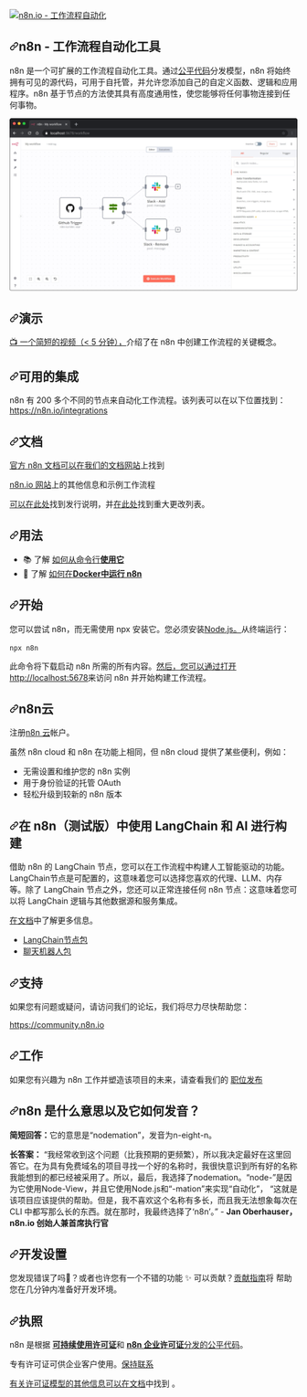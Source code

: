 <div class="Box-sc-g0xbh4-0 bJMeLZ js-snippet-clipboard-copy-unpositioned" data-hpc="true"><article class="markdown-body entry-content container-lg" itemprop="text"><p dir="auto"><a target="_blank" rel="noopener noreferrer nofollow" href="https://user-images.githubusercontent.com/65276001/173571060-9f2f6d7b-bac0-43b6-bdb2-001da9694058.png"><img src="https://user-images.githubusercontent.com/65276001/173571060-9f2f6d7b-bac0-43b6-bdb2-001da9694058.png" alt="n8n.io - 工作流程自动化" style="max-width: 100%;"></a></p>
<h1 tabindex="-1" dir="auto"><a id="user-content-n8n---workflow-automation-tool" class="anchor" aria-hidden="true" tabindex="-1" href="#n8n---workflow-automation-tool"><svg class="octicon octicon-link" viewBox="0 0 16 16" version="1.1" width="16" height="16" aria-hidden="true"><path d="m7.775 3.275 1.25-1.25a3.5 3.5 0 1 1 4.95 4.95l-2.5 2.5a3.5 3.5 0 0 1-4.95 0 .751.751 0 0 1 .018-1.042.751.751 0 0 1 1.042-.018 1.998 1.998 0 0 0 2.83 0l2.5-2.5a2.002 2.002 0 0 0-2.83-2.83l-1.25 1.25a.751.751 0 0 1-1.042-.018.751.751 0 0 1-.018-1.042Zm-4.69 9.64a1.998 1.998 0 0 0 2.83 0l1.25-1.25a.751.751 0 0 1 1.042.018.751.751 0 0 1 .018 1.042l-1.25 1.25a3.5 3.5 0 1 1-4.95-4.95l2.5-2.5a3.5 3.5 0 0 1 4.95 0 .751.751 0 0 1-.018 1.042.751.751 0 0 1-1.042.018 1.998 1.998 0 0 0-2.83 0l-2.5 2.5a1.998 1.998 0 0 0 0 2.83Z"></path></svg></a><font style="vertical-align: inherit;"><font style="vertical-align: inherit;">n8n - 工作流程自动化工具</font></font></h1>
<p dir="auto"><font style="vertical-align: inherit;"><font style="vertical-align: inherit;">n8n 是一个可扩展的工作流程自动化工具。</font><font style="vertical-align: inherit;">通过</font></font><a href="https://faircode.io" rel="nofollow"><font style="vertical-align: inherit;"><font style="vertical-align: inherit;">公平代码</font></font></a><font style="vertical-align: inherit;"><font style="vertical-align: inherit;">分发模型，n8n 将始终拥有可见的源代码，可用于自托管，并允许您添加自己的自定义函数、逻辑和应用程序。</font><font style="vertical-align: inherit;">n8n 基于节点的方法使其具有高度通用性，使您能够将任何事物连接到任何事物。</font></font></p>
<p dir="auto"><a target="_blank" rel="noopener noreferrer nofollow" href="https://raw.githubusercontent.com/n8n-io/n8n/master/assets/n8n-screenshot.png"><img src="https://raw.githubusercontent.com/n8n-io/n8n/master/assets/n8n-screenshot.png" alt="n8n.io - 屏幕截图" style="max-width: 100%;"></a></p>
<h2 tabindex="-1" dir="auto"><a id="user-content-demo" class="anchor" aria-hidden="true" tabindex="-1" href="#demo"><svg class="octicon octicon-link" viewBox="0 0 16 16" version="1.1" width="16" height="16" aria-hidden="true"><path d="m7.775 3.275 1.25-1.25a3.5 3.5 0 1 1 4.95 4.95l-2.5 2.5a3.5 3.5 0 0 1-4.95 0 .751.751 0 0 1 .018-1.042.751.751 0 0 1 1.042-.018 1.998 1.998 0 0 0 2.83 0l2.5-2.5a2.002 2.002 0 0 0-2.83-2.83l-1.25 1.25a.751.751 0 0 1-1.042-.018.751.751 0 0 1-.018-1.042Zm-4.69 9.64a1.998 1.998 0 0 0 2.83 0l1.25-1.25a.751.751 0 0 1 1.042.018.751.751 0 0 1 .018 1.042l-1.25 1.25a3.5 3.5 0 1 1-4.95-4.95l2.5-2.5a3.5 3.5 0 0 1 4.95 0 .751.751 0 0 1-.018 1.042.751.751 0 0 1-1.042.018 1.998 1.998 0 0 0-2.83 0l-2.5 2.5a1.998 1.998 0 0 0 0 2.83Z"></path></svg></a><font style="vertical-align: inherit;"><font style="vertical-align: inherit;">演示</font></font></h2>
<p dir="auto"><a href="https://www.youtube.com/watch?v=1MwSoB0gnM4" rel="nofollow"><font style="vertical-align: inherit;"><font style="vertical-align: inherit;">📺 一个简短的视频（&lt; 5 分钟），</font></font></a><font style="vertical-align: inherit;"><font style="vertical-align: inherit;">介绍了在 n8n 中创建工作流程的关键概念。</font></font></p>
<h2 tabindex="-1" dir="auto"><a id="user-content-available-integrations" class="anchor" aria-hidden="true" tabindex="-1" href="#available-integrations"><svg class="octicon octicon-link" viewBox="0 0 16 16" version="1.1" width="16" height="16" aria-hidden="true"><path d="m7.775 3.275 1.25-1.25a3.5 3.5 0 1 1 4.95 4.95l-2.5 2.5a3.5 3.5 0 0 1-4.95 0 .751.751 0 0 1 .018-1.042.751.751 0 0 1 1.042-.018 1.998 1.998 0 0 0 2.83 0l2.5-2.5a2.002 2.002 0 0 0-2.83-2.83l-1.25 1.25a.751.751 0 0 1-1.042-.018.751.751 0 0 1-.018-1.042Zm-4.69 9.64a1.998 1.998 0 0 0 2.83 0l1.25-1.25a.751.751 0 0 1 1.042.018.751.751 0 0 1 .018 1.042l-1.25 1.25a3.5 3.5 0 1 1-4.95-4.95l2.5-2.5a3.5 3.5 0 0 1 4.95 0 .751.751 0 0 1-.018 1.042.751.751 0 0 1-1.042.018 1.998 1.998 0 0 0-2.83 0l-2.5 2.5a1.998 1.998 0 0 0 0 2.83Z"></path></svg></a><font style="vertical-align: inherit;"><font style="vertical-align: inherit;">可用的集成</font></font></h2>
<p dir="auto"><font style="vertical-align: inherit;"><font style="vertical-align: inherit;">n8n 有 200 多个不同的节点来自动化工作流程。</font><font style="vertical-align: inherit;">该列表可以在以下位置找到：
 </font></font><a href="https://n8n.io/integrations" rel="nofollow"><font style="vertical-align: inherit;"><font style="vertical-align: inherit;">https://n8n.io/integrations</font></font></a></p>
<h2 tabindex="-1" dir="auto"><a id="user-content-documentation" class="anchor" aria-hidden="true" tabindex="-1" href="#documentation"><svg class="octicon octicon-link" viewBox="0 0 16 16" version="1.1" width="16" height="16" aria-hidden="true"><path d="m7.775 3.275 1.25-1.25a3.5 3.5 0 1 1 4.95 4.95l-2.5 2.5a3.5 3.5 0 0 1-4.95 0 .751.751 0 0 1 .018-1.042.751.751 0 0 1 1.042-.018 1.998 1.998 0 0 0 2.83 0l2.5-2.5a2.002 2.002 0 0 0-2.83-2.83l-1.25 1.25a.751.751 0 0 1-1.042-.018.751.751 0 0 1-.018-1.042Zm-4.69 9.64a1.998 1.998 0 0 0 2.83 0l1.25-1.25a.751.751 0 0 1 1.042.018.751.751 0 0 1 .018 1.042l-1.25 1.25a3.5 3.5 0 1 1-4.95-4.95l2.5-2.5a3.5 3.5 0 0 1 4.95 0 .751.751 0 0 1-.018 1.042.751.751 0 0 1-1.042.018 1.998 1.998 0 0 0-2.83 0l-2.5 2.5a1.998 1.998 0 0 0 0 2.83Z"></path></svg></a><font style="vertical-align: inherit;"><font style="vertical-align: inherit;">文档</font></font></h2>
<p dir="auto"><font style="vertical-align: inherit;"><a href="https://docs.n8n.io" rel="nofollow"><font style="vertical-align: inherit;">官方 n8n 文档可以在我们的文档网站</font></a><font style="vertical-align: inherit;">上找到</font></font><a href="https://docs.n8n.io" rel="nofollow"><font style="vertical-align: inherit;"></font></a></p>
<p dir="auto"><font style="vertical-align: inherit;"><a href="https://n8n.io" rel="nofollow"><font style="vertical-align: inherit;">n8n.io 网站</font></a><font style="vertical-align: inherit;">上的其他信息和示例工作流程</font></font><a href="https://n8n.io" rel="nofollow"><font style="vertical-align: inherit;"></font></a></p>
<p dir="auto"><font style="vertical-align: inherit;"></font><a href="https://docs.n8n.io/release-notes/" rel="nofollow"><font style="vertical-align: inherit;"><font style="vertical-align: inherit;">可以在此处</font></font></a><font style="vertical-align: inherit;"><font style="vertical-align: inherit;">找到发行说明，并</font></font><a href="https://github.com/n8n-io/n8n/blob/master/packages/cli/BREAKING-CHANGES.md"><font style="vertical-align: inherit;"><font style="vertical-align: inherit;">在此处</font></font></a><font style="vertical-align: inherit;"><font style="vertical-align: inherit;">找到重大更改列表</font><font style="vertical-align: inherit;">。</font></font></p>
<h2 tabindex="-1" dir="auto"><a id="user-content-usage" class="anchor" aria-hidden="true" tabindex="-1" href="#usage"><svg class="octicon octicon-link" viewBox="0 0 16 16" version="1.1" width="16" height="16" aria-hidden="true"><path d="m7.775 3.275 1.25-1.25a3.5 3.5 0 1 1 4.95 4.95l-2.5 2.5a3.5 3.5 0 0 1-4.95 0 .751.751 0 0 1 .018-1.042.751.751 0 0 1 1.042-.018 1.998 1.998 0 0 0 2.83 0l2.5-2.5a2.002 2.002 0 0 0-2.83-2.83l-1.25 1.25a.751.751 0 0 1-1.042-.018.751.751 0 0 1-.018-1.042Zm-4.69 9.64a1.998 1.998 0 0 0 2.83 0l1.25-1.25a.751.751 0 0 1 1.042.018.751.751 0 0 1 .018 1.042l-1.25 1.25a3.5 3.5 0 1 1-4.95-4.95l2.5-2.5a3.5 3.5 0 0 1 4.95 0 .751.751 0 0 1-.018 1.042.751.751 0 0 1-1.042.018 1.998 1.998 0 0 0-2.83 0l-2.5 2.5a1.998 1.998 0 0 0 0 2.83Z"></path></svg></a><font style="vertical-align: inherit;"><font style="vertical-align: inherit;">用法</font></font></h2>
<ul dir="auto">
<li><font style="vertical-align: inherit;"><font style="vertical-align: inherit;">📚 了解
</font></font><a href="https://docs.n8n.io/reference/cli-commands/" rel="nofollow"><font style="vertical-align: inherit;"><font style="vertical-align: inherit;">如何</font><font style="vertical-align: inherit;">从命令行</font></font><strong><font style="vertical-align: inherit;"><font style="vertical-align: inherit;">使用它</font></font></strong><font style="vertical-align: inherit;"></font></a></li>
<li><font style="vertical-align: inherit;"><font style="vertical-align: inherit;">🐳 了解
</font></font><a href="https://docs.n8n.io/hosting/installation/docker/" rel="nofollow"><font style="vertical-align: inherit;"><font style="vertical-align: inherit;">如何在</font></font><strong><font style="vertical-align: inherit;"><font style="vertical-align: inherit;">Docker中运行 n8n</font></font></strong></a></li>
</ul>
<h2 tabindex="-1" dir="auto"><a id="user-content-start" class="anchor" aria-hidden="true" tabindex="-1" href="#start"><svg class="octicon octicon-link" viewBox="0 0 16 16" version="1.1" width="16" height="16" aria-hidden="true"><path d="m7.775 3.275 1.25-1.25a3.5 3.5 0 1 1 4.95 4.95l-2.5 2.5a3.5 3.5 0 0 1-4.95 0 .751.751 0 0 1 .018-1.042.751.751 0 0 1 1.042-.018 1.998 1.998 0 0 0 2.83 0l2.5-2.5a2.002 2.002 0 0 0-2.83-2.83l-1.25 1.25a.751.751 0 0 1-1.042-.018.751.751 0 0 1-.018-1.042Zm-4.69 9.64a1.998 1.998 0 0 0 2.83 0l1.25-1.25a.751.751 0 0 1 1.042.018.751.751 0 0 1 .018 1.042l-1.25 1.25a3.5 3.5 0 1 1-4.95-4.95l2.5-2.5a3.5 3.5 0 0 1 4.95 0 .751.751 0 0 1-.018 1.042.751.751 0 0 1-1.042.018 1.998 1.998 0 0 0-2.83 0l-2.5 2.5a1.998 1.998 0 0 0 0 2.83Z"></path></svg></a><font style="vertical-align: inherit;"><font style="vertical-align: inherit;">开始</font></font></h2>
<p dir="auto"><font style="vertical-align: inherit;"><font style="vertical-align: inherit;">您可以尝试 n8n，而无需使用 npx 安装它。</font><font style="vertical-align: inherit;">您必须</font><font style="vertical-align: inherit;">安装</font></font><a href="https://nodejs.org/en/" rel="nofollow"><font style="vertical-align: inherit;"><font style="vertical-align: inherit;">Node.js。</font></font></a><font style="vertical-align: inherit;"><font style="vertical-align: inherit;">从终端运行：</font></font></p>
<p dir="auto"><code>npx n8n</code></p>
<p dir="auto"><font style="vertical-align: inherit;"><font style="vertical-align: inherit;">此命令将下载启动 n8n 所需的所有内容。</font></font><a href="http://localhost:5678" rel="nofollow"><font style="vertical-align: inherit;"><font style="vertical-align: inherit;">然后，您可以通过打开http://localhost:5678</font></font></a><font style="vertical-align: inherit;"><font style="vertical-align: inherit;">来访问 n8n 并开始构建工作流程</font><font style="vertical-align: inherit;">。</font></font></p>
<h2 tabindex="-1" dir="auto"><a id="user-content-n8n-cloud" class="anchor" aria-hidden="true" tabindex="-1" href="#n8n-cloud"><svg class="octicon octicon-link" viewBox="0 0 16 16" version="1.1" width="16" height="16" aria-hidden="true"><path d="m7.775 3.275 1.25-1.25a3.5 3.5 0 1 1 4.95 4.95l-2.5 2.5a3.5 3.5 0 0 1-4.95 0 .751.751 0 0 1 .018-1.042.751.751 0 0 1 1.042-.018 1.998 1.998 0 0 0 2.83 0l2.5-2.5a2.002 2.002 0 0 0-2.83-2.83l-1.25 1.25a.751.751 0 0 1-1.042-.018.751.751 0 0 1-.018-1.042Zm-4.69 9.64a1.998 1.998 0 0 0 2.83 0l1.25-1.25a.751.751 0 0 1 1.042.018.751.751 0 0 1 .018 1.042l-1.25 1.25a3.5 3.5 0 1 1-4.95-4.95l2.5-2.5a3.5 3.5 0 0 1 4.95 0 .751.751 0 0 1-.018 1.042.751.751 0 0 1-1.042.018 1.998 1.998 0 0 0-2.83 0l-2.5 2.5a1.998 1.998 0 0 0 0 2.83Z"></path></svg></a><font style="vertical-align: inherit;"><font style="vertical-align: inherit;">n8n云</font></font></h2>
<p dir="auto"><font style="vertical-align: inherit;"><font style="vertical-align: inherit;">注册</font></font><a href="https://www.n8n.io/cloud/" rel="nofollow"><font style="vertical-align: inherit;"><font style="vertical-align: inherit;">n8n 云</font></font></a><font style="vertical-align: inherit;"><font style="vertical-align: inherit;">帐户。</font></font></p>
<p dir="auto"><font style="vertical-align: inherit;"><font style="vertical-align: inherit;">虽然 n8n cloud 和 n8n 在功能上相同，但 n8n cloud 提供了某些便利，例如：</font></font></p>
<ul dir="auto">
<li><font style="vertical-align: inherit;"><font style="vertical-align: inherit;">无需设置和维护您的 n8n 实例</font></font></li>
<li><font style="vertical-align: inherit;"><font style="vertical-align: inherit;">用于身份验证的托管 OAuth</font></font></li>
<li><font style="vertical-align: inherit;"><font style="vertical-align: inherit;">轻松升级到较新的 n8n 版本</font></font></li>
</ul>
<h2 tabindex="-1" dir="auto"><a id="user-content-build-with-langchain-and-ai-in-n8n-beta" class="anchor" aria-hidden="true" tabindex="-1" href="#build-with-langchain-and-ai-in-n8n-beta"><svg class="octicon octicon-link" viewBox="0 0 16 16" version="1.1" width="16" height="16" aria-hidden="true"><path d="m7.775 3.275 1.25-1.25a3.5 3.5 0 1 1 4.95 4.95l-2.5 2.5a3.5 3.5 0 0 1-4.95 0 .751.751 0 0 1 .018-1.042.751.751 0 0 1 1.042-.018 1.998 1.998 0 0 0 2.83 0l2.5-2.5a2.002 2.002 0 0 0-2.83-2.83l-1.25 1.25a.751.751 0 0 1-1.042-.018.751.751 0 0 1-.018-1.042Zm-4.69 9.64a1.998 1.998 0 0 0 2.83 0l1.25-1.25a.751.751 0 0 1 1.042.018.751.751 0 0 1 .018 1.042l-1.25 1.25a3.5 3.5 0 1 1-4.95-4.95l2.5-2.5a3.5 3.5 0 0 1 4.95 0 .751.751 0 0 1-.018 1.042.751.751 0 0 1-1.042.018 1.998 1.998 0 0 0-2.83 0l-2.5 2.5a1.998 1.998 0 0 0 0 2.83Z"></path></svg></a><font style="vertical-align: inherit;"><font style="vertical-align: inherit;">在 n8n（测试版）中使用 LangChain 和 AI 进行构建</font></font></h2>
<p dir="auto"><font style="vertical-align: inherit;"><font style="vertical-align: inherit;">借助 n8n 的 LangChain 节点，您可以在工作流程中构建人工智能驱动的功能。</font><font style="vertical-align: inherit;">LangChain节点是可配置的，这意味着您可以选择您喜欢的代理、LLM、内存等。</font><font style="vertical-align: inherit;">除了 LangChain 节点之外，您还可以正常连接任何 n8n 节点：这意味着您可以将 LangChain 逻辑与其他数据源和服务集成。</font></font></p>
<p dir="auto"><font style="vertical-align: inherit;"></font><a href="https://docs.n8n.io/langchain/" rel="nofollow"><font style="vertical-align: inherit;"><font style="vertical-align: inherit;">在文档</font></font></a><font style="vertical-align: inherit;"><font style="vertical-align: inherit;">中了解更多信息</font><font style="vertical-align: inherit;">。</font></font></p>
<ul dir="auto">
<li><a href="https://www.npmjs.com/package/@n8n/n8n-nodes-langchain" rel="nofollow"><font style="vertical-align: inherit;"><font style="vertical-align: inherit;">LangChain节点包</font></font></a></li>
<li><a href="https://www.npmjs.com/package/@n8n/chat" rel="nofollow"><font style="vertical-align: inherit;"><font style="vertical-align: inherit;">聊天机器人包</font></font></a></li>
</ul>
<h2 tabindex="-1" dir="auto"><a id="user-content-support" class="anchor" aria-hidden="true" tabindex="-1" href="#support"><svg class="octicon octicon-link" viewBox="0 0 16 16" version="1.1" width="16" height="16" aria-hidden="true"><path d="m7.775 3.275 1.25-1.25a3.5 3.5 0 1 1 4.95 4.95l-2.5 2.5a3.5 3.5 0 0 1-4.95 0 .751.751 0 0 1 .018-1.042.751.751 0 0 1 1.042-.018 1.998 1.998 0 0 0 2.83 0l2.5-2.5a2.002 2.002 0 0 0-2.83-2.83l-1.25 1.25a.751.751 0 0 1-1.042-.018.751.751 0 0 1-.018-1.042Zm-4.69 9.64a1.998 1.998 0 0 0 2.83 0l1.25-1.25a.751.751 0 0 1 1.042.018.751.751 0 0 1 .018 1.042l-1.25 1.25a3.5 3.5 0 1 1-4.95-4.95l2.5-2.5a3.5 3.5 0 0 1 4.95 0 .751.751 0 0 1-.018 1.042.751.751 0 0 1-1.042.018 1.998 1.998 0 0 0-2.83 0l-2.5 2.5a1.998 1.998 0 0 0 0 2.83Z"></path></svg></a><font style="vertical-align: inherit;"><font style="vertical-align: inherit;">支持</font></font></h2>
<p dir="auto"><font style="vertical-align: inherit;"><font style="vertical-align: inherit;">如果您有问题或疑问，请访问我们的论坛，我们将尽力尽快帮助您：</font></font></p>
<p dir="auto"><a href="https://community.n8n.io" rel="nofollow">https://community.n8n.io</a></p>
<h2 tabindex="-1" dir="auto"><a id="user-content-jobs" class="anchor" aria-hidden="true" tabindex="-1" href="#jobs"><svg class="octicon octicon-link" viewBox="0 0 16 16" version="1.1" width="16" height="16" aria-hidden="true"><path d="m7.775 3.275 1.25-1.25a3.5 3.5 0 1 1 4.95 4.95l-2.5 2.5a3.5 3.5 0 0 1-4.95 0 .751.751 0 0 1 .018-1.042.751.751 0 0 1 1.042-.018 1.998 1.998 0 0 0 2.83 0l2.5-2.5a2.002 2.002 0 0 0-2.83-2.83l-1.25 1.25a.751.751 0 0 1-1.042-.018.751.751 0 0 1-.018-1.042Zm-4.69 9.64a1.998 1.998 0 0 0 2.83 0l1.25-1.25a.751.751 0 0 1 1.042.018.751.751 0 0 1 .018 1.042l-1.25 1.25a3.5 3.5 0 1 1-4.95-4.95l2.5-2.5a3.5 3.5 0 0 1 4.95 0 .751.751 0 0 1-.018 1.042.751.751 0 0 1-1.042.018 1.998 1.998 0 0 0-2.83 0l-2.5 2.5a1.998 1.998 0 0 0 0 2.83Z"></path></svg></a><font style="vertical-align: inherit;"><font style="vertical-align: inherit;">工作</font></font></h2>
<p dir="auto"><font style="vertical-align: inherit;"><font style="vertical-align: inherit;">如果您有兴趣为 n8n 工作并塑造该项目的未来，请查看我们的
</font></font><a href="https://apply.workable.com/n8n/" rel="nofollow"><font style="vertical-align: inherit;"><font style="vertical-align: inherit;">职位发布</font></font></a></p>
<h2 tabindex="-1" dir="auto"><a id="user-content-what-does-n8n-mean-and-how-do-you-pronounce-it" class="anchor" aria-hidden="true" tabindex="-1" href="#what-does-n8n-mean-and-how-do-you-pronounce-it"><svg class="octicon octicon-link" viewBox="0 0 16 16" version="1.1" width="16" height="16" aria-hidden="true"><path d="m7.775 3.275 1.25-1.25a3.5 3.5 0 1 1 4.95 4.95l-2.5 2.5a3.5 3.5 0 0 1-4.95 0 .751.751 0 0 1 .018-1.042.751.751 0 0 1 1.042-.018 1.998 1.998 0 0 0 2.83 0l2.5-2.5a2.002 2.002 0 0 0-2.83-2.83l-1.25 1.25a.751.751 0 0 1-1.042-.018.751.751 0 0 1-.018-1.042Zm-4.69 9.64a1.998 1.998 0 0 0 2.83 0l1.25-1.25a.751.751 0 0 1 1.042.018.751.751 0 0 1 .018 1.042l-1.25 1.25a3.5 3.5 0 1 1-4.95-4.95l2.5-2.5a3.5 3.5 0 0 1 4.95 0 .751.751 0 0 1-.018 1.042.751.751 0 0 1-1.042.018 1.998 1.998 0 0 0-2.83 0l-2.5 2.5a1.998 1.998 0 0 0 0 2.83Z"></path></svg></a><font style="vertical-align: inherit;"><font style="vertical-align: inherit;">n8n 是什么意思以及它如何发音？</font></font></h2>
<p dir="auto"><strong><font style="vertical-align: inherit;"><font style="vertical-align: inherit;">简短回答：</font></font></strong><font style="vertical-align: inherit;"><font style="vertical-align: inherit;">它的意思是“nodemation”，发音为n-eight-n。</font></font></p>
<p dir="auto"><strong><font style="vertical-align: inherit;"><font style="vertical-align: inherit;">长答案：</font></font></strong><font style="vertical-align: inherit;"><font style="vertical-align: inherit;"> “我经常收到这个问题（比我预期的更频繁），所以我决定最好在这里回答它。在为具有免费域名的项目寻找一个好的名称时，我很快意识到所有好的名称我能想到的都已经被采用了。所以，最后，我选择了nodemation。“node-”是因为它使用Node-View，并且它使用Node.js和“-mation”来实现“自动化”， “这就是该项目应该提供的帮助。但是，我不喜欢这个名称有多长，而且我无法想象每次在 CLI 中都写那么长的东西。就在那时，我最终选择了‘n8n’。” </font><font style="vertical-align: inherit;">- </font></font><strong><font style="vertical-align: inherit;"><font style="vertical-align: inherit;">Jan Oberhauser，n8n.io 创始人兼首席执行官</font></font></strong></p>
<h2 tabindex="-1" dir="auto"><a id="user-content-development-setup" class="anchor" aria-hidden="true" tabindex="-1" href="#development-setup"><svg class="octicon octicon-link" viewBox="0 0 16 16" version="1.1" width="16" height="16" aria-hidden="true"><path d="m7.775 3.275 1.25-1.25a3.5 3.5 0 1 1 4.95 4.95l-2.5 2.5a3.5 3.5 0 0 1-4.95 0 .751.751 0 0 1 .018-1.042.751.751 0 0 1 1.042-.018 1.998 1.998 0 0 0 2.83 0l2.5-2.5a2.002 2.002 0 0 0-2.83-2.83l-1.25 1.25a.751.751 0 0 1-1.042-.018.751.751 0 0 1-.018-1.042Zm-4.69 9.64a1.998 1.998 0 0 0 2.83 0l1.25-1.25a.751.751 0 0 1 1.042.018.751.751 0 0 1 .018 1.042l-1.25 1.25a3.5 3.5 0 1 1-4.95-4.95l2.5-2.5a3.5 3.5 0 0 1 4.95 0 .751.751 0 0 1-.018 1.042.751.751 0 0 1-1.042.018 1.998 1.998 0 0 0-2.83 0l-2.5 2.5a1.998 1.998 0 0 0 0 2.83Z"></path></svg></a><font style="vertical-align: inherit;"><font style="vertical-align: inherit;">开发设置</font></font></h2>
<p dir="auto"><font style="vertical-align: inherit;"><font style="vertical-align: inherit;">您发现错误了吗🐛？</font><font style="vertical-align: inherit;">或者也许您有一个不错的功能 ✨ 可以贡献？</font></font><a href="https://github.com/n8n-io/n8n/blob/master/CONTRIBUTING.md"><font style="vertical-align: inherit;"><font style="vertical-align: inherit;">贡献指南</font></font></a><font style="vertical-align: inherit;"><font style="vertical-align: inherit;">将
</font><font style="vertical-align: inherit;">帮助您在几分钟内准备好开发环境。</font></font></p>
<h2 tabindex="-1" dir="auto"><a id="user-content-license" class="anchor" aria-hidden="true" tabindex="-1" href="#license"><svg class="octicon octicon-link" viewBox="0 0 16 16" version="1.1" width="16" height="16" aria-hidden="true"><path d="m7.775 3.275 1.25-1.25a3.5 3.5 0 1 1 4.95 4.95l-2.5 2.5a3.5 3.5 0 0 1-4.95 0 .751.751 0 0 1 .018-1.042.751.751 0 0 1 1.042-.018 1.998 1.998 0 0 0 2.83 0l2.5-2.5a2.002 2.002 0 0 0-2.83-2.83l-1.25 1.25a.751.751 0 0 1-1.042-.018.751.751 0 0 1-.018-1.042Zm-4.69 9.64a1.998 1.998 0 0 0 2.83 0l1.25-1.25a.751.751 0 0 1 1.042.018.751.751 0 0 1 .018 1.042l-1.25 1.25a3.5 3.5 0 1 1-4.95-4.95l2.5-2.5a3.5 3.5 0 0 1 4.95 0 .751.751 0 0 1-.018 1.042.751.751 0 0 1-1.042.018 1.998 1.998 0 0 0-2.83 0l-2.5 2.5a1.998 1.998 0 0 0 0 2.83Z"></path></svg></a><font style="vertical-align: inherit;"><font style="vertical-align: inherit;">执照</font></font></h2>
<p dir="auto"><font style="vertical-align: inherit;"><font style="vertical-align: inherit;">n8n 是</font><font style="vertical-align: inherit;">根据
</font><a href="https://github.com/n8n-io/n8n/blob/master/packages/cli/LICENSE.md"><strong><font style="vertical-align: inherit;">可持续使用许可证</font></strong></a><font style="vertical-align: inherit;">和
</font><a href="https://github.com/n8n-io/n8n/blob/master/packages/cli/LICENSE_EE.md"><strong><font style="vertical-align: inherit;">n8n 企业许可证</font></strong></a></font><a href="https://faircode.io" rel="nofollow"><font style="vertical-align: inherit;"><font style="vertical-align: inherit;">分发的公平代码</font></font></a><font style="vertical-align: inherit;"><font style="vertical-align: inherit;">。</font></font><a href="https://github.com/n8n-io/n8n/blob/master/packages/cli/LICENSE.md"><strong><font style="vertical-align: inherit;"></font></strong></a><font style="vertical-align: inherit;"></font><a href="https://github.com/n8n-io/n8n/blob/master/packages/cli/LICENSE_EE.md"><strong><font style="vertical-align: inherit;"></font></strong></a><font style="vertical-align: inherit;"></font></p>
<p dir="auto"><font style="vertical-align: inherit;"><font style="vertical-align: inherit;">专有许可证可供企业客户使用。</font></font><a href="mailto:license@n8n.io"><font style="vertical-align: inherit;"><font style="vertical-align: inherit;">保持联系</font></font></a></p>
<p dir="auto"><font style="vertical-align: inherit;"></font><a href="https://docs.n8n.io/reference/license/" rel="nofollow"><font style="vertical-align: inherit;"><font style="vertical-align: inherit;">有关许可证模型的其他信息可以在文档</font></font></a><font style="vertical-align: inherit;"><font style="vertical-align: inherit;">中找到
</font><font style="vertical-align: inherit;">。</font></font></p>
</article></div>
